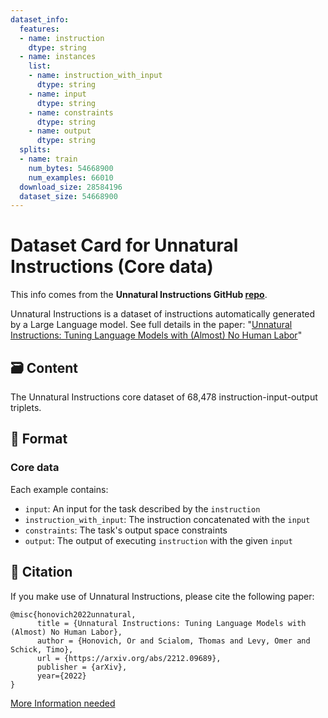 ```yaml
---
dataset_info:
  features:
  - name: instruction
    dtype: string
  - name: instances
    list:
    - name: instruction_with_input
      dtype: string
    - name: input
      dtype: string
    - name: constraints
      dtype: string
    - name: output
      dtype: string
  splits:
  - name: train
    num_bytes: 54668900
    num_examples: 66010
  download_size: 28584196
  dataset_size: 54668900
---
```

# Dataset Card for Unnatural Instructions (Core data)
This info comes from the **Unnatural Instructions GitHub [repo](https://github.com/orhonovich/unnatural-instructions/)**.

Unnatural Instructions is a dataset of instructions automatically generated by a Large Language model.
See full details in the paper: "[Unnatural Instructions: Tuning Language Models with (Almost) No Human Labor](https://arxiv.org/abs/2212.09689)"

## 🗃️ Content
The Unnatural Instructions core dataset of 68,478 instruction-input-output triplets.

## 📄 Format
### Core data
Each example contains:
- `input`: An input for the task described by the `instruction`
- `instruction_with_input`: The instruction concatenated with the `input`
- `constraints`: The task's output space constraints
- `output`: The output of executing `instruction` with the given `input`


## 📘 Citation
If you make use of Unnatural Instructions, please cite the following paper:
```
@misc{honovich2022unnatural,
      title = {Unnatural Instructions: Tuning Language Models with (Almost) No Human Labor},
      author = {Honovich, Or and Scialom, Thomas and Levy, Omer and Schick, Timo},
      url = {https://arxiv.org/abs/2212.09689},
      publisher = {arXiv},
      year={2022}
}
```

[More Information needed](https://github.com/huggingface/datasets/blob/main/CONTRIBUTING.md#how-to-contribute-to-the-dataset-cards)